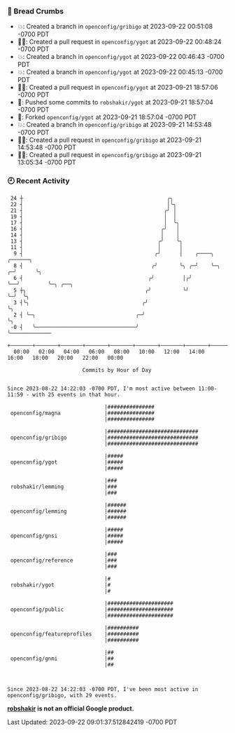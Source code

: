 ### 🍞 Bread Crumbs

 * 💥: Created a branch in `openconfig/gribigo` at 2023-09-22 00:51:08 -0700 PDT
 * ✍🏼: Created a pull request in `openconfig/ygot` at 2023-09-22 00:48:24 -0700 PDT
 * 💥: Created a branch in `openconfig/ygot` at 2023-09-22 00:46:43 -0700 PDT
 * 💥: Created a branch in `openconfig/ygot` at 2023-09-22 00:45:13 -0700 PDT
 * ✍🏼: Created a pull request in `openconfig/ygot` at 2023-09-21 18:57:06 -0700 PDT
 * 🚢: Pushed some commits to `robshakir/ygot` at 2023-09-21 18:57:04 -0700 PDT
 * 🍴: Forked `openconfig/ygot` at 2023-09-21 18:57:04 -0700 PDT
 * 💥: Created a branch in `openconfig/gribigo` at 2023-09-21 14:53:48 -0700 PDT
 * ✍🏼: Created a pull request in `openconfig/gribigo` at 2023-09-21 14:53:48 -0700 PDT
 * ✍🏼: Created a pull request in `openconfig/gribigo` at 2023-09-21 13:05:34 -0700 PDT

### 🕘 Recent Activity
```
 24 ┼                                              ╭╮
 22 ┤                                              │╰╮
 21 ┤                                             ╭╯ │
 19 ┤                                             │  │
 17 ┤                                             │  ╰╮
 16 ┤                                            ╭╯   │
 14 ┤                                            │    │
 13 ┤                                           ╭╯    ╰╮
 11 ┤                                           │      │
  9 ┤                                          ╭╯      │    ╭────╮      ╭──────╮
  8 ┤                                         ╭╯       ╰╮ ╭─╯    ╰─╮  ╭─╯      ╰╮
  6 ┤                                        ╭╯         │╭╯        ╰──╯         ╰─╮ ╭──╮
  5 ┼╮                                      ╭╯          ╰╯                        ╰─╯  ╰╮
  3 ┤╰╮                                    ╭╯                                           ╰╮
  2 ┤ ╰─╮                                ╭─╯                                             ╰╮
 -0 ┤   ╰────────────────────────────────╯                                                ╰─────────────
    +───────+───────+───────+───────+───────+───────+───────+───────+───────+───────+───────+───────+────
  00:00   02:00   04:00   06:00   08:00   10:00   12:00   14:00   16:00   18:00   20:00   22:00   00:00   

						Commits by Hour of Day


Since 2023-08-22 14:22:03 -0700 PDT, I'm most active between 11:00-11:59 - with 25 events in that hour.

```



```
                               |###############
 openconfig/magna              |###############
                               |###############

                               |#############################
 openconfig/gribigo            |#############################
                               |#############################

                               |#####
 openconfig/ygot               |#####
                               |#####

                               |###
 robshakir/lemming             |###
                               |###

                               |######
 openconfig/lemming            |######
                               |######

                               |#####
 openconfig/gnsi               |#####
                               |#####

                               |###
 openconfig/reference          |###
                               |###

                               |#
 robshakir/ygot                |#
                               |#

                               |#####################
 openconfig/public             |#####################
                               |#####################

                               |##########
 openconfig/featureprofiles    |##########
                               |##########

                               |##
 openconfig/gnmi               |##
                               |##



Since 2023-08-22 14:22:03 -0700 PDT, I've been most active in openconfig/gribigo, with 29 events.

```
**[robshakir](mailto:robjs@google.com) is not an official Google product.**  


Last Updated: 2023-09-22 09:01:37.512842419 -0700 PDT
